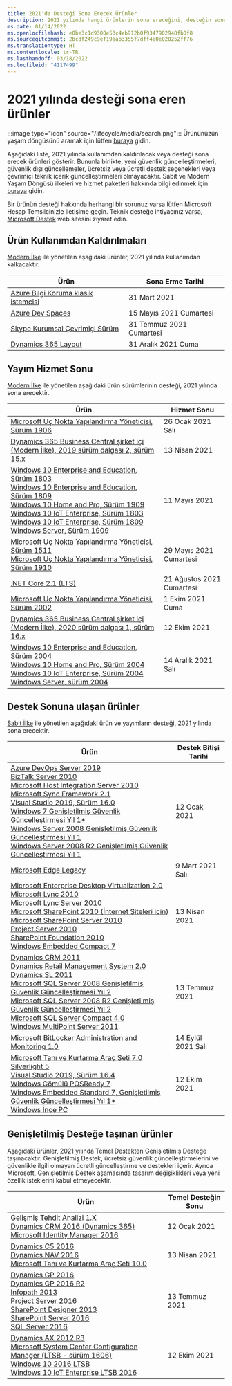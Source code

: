 ```yaml
---
title: 2021'de Desteği Sona Erecek Ürünler
description: 2021 yılında hangi ürünlerin sona ereceğini, desteğin sonuna ulaşacağını veya temel destekten genişletilmiş desteğe geçeceğini öğrenin.
ms.date: 01/14/2022
ms.openlocfilehash: e0be3c1d9300e53c4eb912b0f9347902948fb0f8
ms.sourcegitcommit: 2bcdf249c9ef19aab3355f7dff4e0e020252ff76
ms.translationtype: HT
ms.contentlocale: tr-TR
ms.lasthandoff: 03/18/2022
ms.locfileid: "4117499"
---
```

# <a name="products-ending-support-in-2021"></a>2021 yılında desteği sona eren ürünler

:::image type="icon" source="/lifecycle/media/search.png":::
Ürününüzün yaşam döngüsünü aramak için lütfen [buraya](/lifecycle/products/) gidin.

Aşağıdaki liste, 2021 yılında kullanımdan kaldırılacak veya desteği sona erecek ürünleri gösterir. Bununla birlikte, yeni güvenlik güncelleştirmeleri, güvenlik dışı güncellemeler, ücretsiz veya ücretli destek seçenekleri veya çevrimiçi teknik içerik güncelleştirmeleri olmayacaktır. Sabit ve Modern Yaşam Döngüsü ilkeleri ve hizmet paketleri hakkında bilgi edinmek için [buraya](/lifecycle/overview/product-end-of-support-overview) gidin.

Bir ürünün desteği hakkında herhangi bir sorunuz varsa lütfen Microsoft Hesap Temsilcinizle iletişime geçin. Teknik desteğe ihtiyacınız varsa, [Microsoft Destek](https://support.microsoft.com/contactus/?ws=support) web sitesini ziyaret edin.

## <a name="product-retirements"></a>Ürün Kullanımdan Kaldırılmaları

[Modern İlke](/lifecycle/policies/modern) ile yönetilen aşağıdaki ürünler, 2021 yılında kullanımdan kalkacaktır.

| Ürün | Sona Erme Tarihi |
| --- | --- |
| [Azure Bilgi Koruma klasik istemcisi](/lifecycle/products/azure-information-protection-classic-client?branch=live)<br> | 31 Mart 2021 |
| [Azure Dev Spaces](/lifecycle/products/azure-dev-spaces?branch=live)<br> | 15 Mayıs 2021 Cumartesi |
| [Skype Kurumsal Çevrimiçi Sürüm](/lifecycle/products/skype-for-business-online?branch=live)<br> | 31 Temmuz 2021 Cumartesi |
| [Dynamics 365 Layout](/lifecycle/products/dynamics-365-layout?branch=live)<br> | 31 Aralık 2021 Cuma |


## <a name="release-end-of-servicing"></a>Yayım Hizmet Sonu

[Modern İlke](/lifecycle/policies/modern) ile yönetilen aşağıdaki ürün sürümlerinin desteği, 2021 yılında sona erecektir.

| Ürün | Hizmet Sonu |
| --- | --- |
| [Microsoft Uç Nokta Yapılandırma Yöneticisi, Sürüm 1906](/lifecycle/products/microsoft-endpoint-configuration-manager?branch=live)<br> | 26 Ocak 2021 Salı |
| [Dynamics 365 Business Central şirket içi (Modern İlke), 2019 sürüm dalgası 2, sürüm 15.x](/lifecycle/products/dynamics-365-business-central-onpremises-modern-policy?branch=live)<br> | 13 Nisan 2021 |
| [Windows 10 Enterprise and Education, Sürüm 1803](/lifecycle/products/windows-10-enterprise-and-education?branch=live)<br>[Windows 10 Enterprise and Education, Sürüm 1809](/lifecycle/products/windows-10-enterprise-and-education?branch=live)<br>[Windows 10 Home and Pro, Sürüm 1909](/lifecycle/products/windows-10-home-and-pro?branch=live)<br>[Windows 10 IoT Enterprise, Sürüm 1803](/lifecycle/products/windows-10-iot-enterprise?branch=live)<br>[Windows 10 IoT Enterprise, Sürüm 1809](/lifecycle/products/windows-10-iot-enterprise?branch=live)<br>[Windows Server, Sürüm 1909](/lifecycle/products/windows-server?branch=live)<br> | 11 Mayıs 2021 |
| [Microsoft Uç Nokta Yapılandırma Yöneticisi, Sürüm 1511](/lifecycle/products/microsoft-endpoint-configuration-manager?branch=live)<br>[Microsoft Uç Nokta Yapılandırma Yöneticisi, Sürüm 1910](/lifecycle/products/microsoft-endpoint-configuration-manager?branch=live)<br> | 29 Mayıs 2021 Cumartesi |
| [.NET Core 2.1 (LTS)](/lifecycle/products/microsoft-net-and-net-core?branch=live)<br> | 21 Ağustos 2021 Cumartesi |
| [Microsoft Uç Nokta Yapılandırma Yöneticisi, Sürüm 2002](/lifecycle/products/microsoft-endpoint-configuration-manager?branch=live)<br> | 1 Ekim 2021 Cuma |
| [Dynamics 365 Business Central şirket içi (Modern İlke), 2020 sürüm dalgası 1, sürüm 16.x](/lifecycle/products/dynamics-365-business-central-onpremises-modern-policy?branch=live)<br> | 12 Ekim 2021 |
| [Windows 10 Enterprise and Education, Sürüm 2004](/lifecycle/products/windows-10-enterprise-and-education?branch=live)<br>[Windows 10 Home and Pro, Sürüm 2004](/lifecycle/products/windows-10-home-and-pro?branch=live)<br>[Windows 10 IoT Enterprise, Sürüm 2004](/lifecycle/products/windows-10-iot-enterprise?branch=live)<br>[Windows Server, sürüm 2004](/lifecycle/products/windows-server?branch=live)<br> | 14 Aralık 2021 Salı |


## <a name="products-reaching-end-of-support"></a>Destek Sonuna ulaşan ürünler

[Sabit İlke](/lifecycle/policies/fixed) ile yönetilen aşağıdaki ürün ve yayımların desteği, 2021 yılında sona erecektir.

| Ürün | Destek Bitişi Tarihi |
| --- | --- |
| [Azure DevOps Server 2019](/lifecycle/products/azure-devops-server-2019?branch=live)<br>[BizTalk Server 2010](/lifecycle/products/biztalk-server-2010?branch=live)<br>[Microsoft Host Integration Server 2010](/lifecycle/products/microsoft-host-integration-server-2010?branch=live)<br>[Microsoft Sync Framework 2.1](/lifecycle/products/microsoft-sync-framework-21?branch=live)<br>[Visual Studio 2019, Sürüm 16.0](/lifecycle/products/visual-studio-2019?branch=live)<br>[Windows 7 Genişletilmiş Güvenlik Güncelleştirmesi Yıl 1*](/lifecycle/products/windows-7?branch=live)<br>[Windows Server 2008 Genişletilmiş Güvenlik Güncelleştirmesi Yıl 1](/lifecycle/products/windows-server-2008?branch=live)<br>[Windows Server 2008 R2 Genişletilmiş Güvenlik Güncelleştirmesi Yıl 1](/lifecycle/products/windows-server-2008-r2?branch=live)<br> | 12 Ocak 2021 |
| [Microsoft Edge Legacy](/lifecycle/products/microsoft-edge-legacy?branch=live)<br> | 9 Mart 2021 Salı |
| [Microsoft Enterprise Desktop Virtualization 2.0](/lifecycle/products/microsoft-enterprise-desktop-virtualization-20?branch=live)<br>[Microsoft Lync 2010](/lifecycle/products/microsoft-lync-2010?branch=live)<br>[Microsoft Lync Server 2010](/lifecycle/products/microsoft-lync-server-2010?branch=live)<br>[Microsoft SharePoint 2010 (İnternet Siteleri için)](/lifecycle/products/microsoft-sharepoint-2010?branch=live)<br>[Microsoft SharePoint Server 2010](/lifecycle/products/microsoft-sharepoint-server-2010?branch=live)<br>[Project Server 2010](/lifecycle/products/project-server-2010?branch=live)<br>[SharePoint Foundation 2010](/lifecycle/products/sharepoint-foundation-2010?branch=live)<br>[Windows Embedded Compact 7](/lifecycle/products/windows-embedded-compact-7?branch=live)<br> | 13 Nisan 2021 |
| [Dynamics CRM 2011](/lifecycle/products/dynamics-crm-2011?branch=live)<br>[Dynamics Retail Management System 2.0](/lifecycle/products/dynamics-retail-management-system-20?branch=live)<br>[Dynamics SL 2011](/lifecycle/products/dynamics-sl-2011?branch=live)<br>[Microsoft SQL Server 2008 Genişletilmiş Güvenlik Güncelleştirmesi Yıl 2](/lifecycle/products/microsoft-sql-server-2008?branch=live)<br>[Microsoft SQL Server 2008 R2 Genişletilmiş Güvenlik Güncelleştirmesi Yıl 2](/lifecycle/products/microsoft-sql-server-2008-r2?branch=live)<br>[Microsoft SQL Server Compact 4.0](/lifecycle/products/microsoft-sql-server-compact-40?branch=live)<br>[Windows MultiPoint Server 2011](/lifecycle/products/windows-multipoint-server-2011?branch=live)<br> | 13 Temmuz 2021 |
| [Microsoft BitLocker Administration and Monitoring 1.0](/lifecycle/products/microsoft-bitlocker-administration-and-monitoring-10?branch=live)<br> | 14 Eylül 2021 Salı |
| [Microsoft Tanı ve Kurtarma Araç Seti 7.0](/lifecycle/products/microsoft-diagnostics-and-recovery-toolset-70?branch=live)<br>[Silverlight 5](/lifecycle/products/silverlight-5?branch=live)<br>[Visual Studio 2019, Sürüm 16.4](/lifecycle/products/visual-studio-2019?branch=live)<br>[Windows Gömülü POSReady 7](/lifecycle/products/windows-embedded-posready-7?branch=live)<br>[Windows Embedded Standard 7, Genişletilmiş Güvenlik Güncelleştirmesi Yıl 1*](/lifecycle/products/windows-embedded-standard-7?branch=live)<br>[Windows İnce PC](/lifecycle/products/windows-thin-pc?branch=live)<br> | 12 Ekim 2021 |


## <a name="products-moving-to-extended-support"></a>Genişletilmiş Desteğe taşınan ürünler

Aşağıdaki ürünler, 2021 yılında Temel Destekten Genişletilmiş Desteğe taşınacaktır. Genişletilmiş Destek, ücretsiz güvenlik güncelleştirmelerini ve güvenlikle ilgili olmayan ücretli güncelleştirme ve destekleri içerir. Ayrıca Microsoft, Genişletilmiş Destek aşamasında tasarım değişiklikleri veya yeni özellik isteklerini kabul etmeyecektir.

| Ürün | Temel Desteğin Sonu |
| --- | --- |
| [Gelişmiş Tehdit Analizi 1.X](/lifecycle/products/advanced-threat-analytics-1x?branch=live)<br>[Dynamics CRM 2016 (Dynamics 365)](/lifecycle/products/dynamics-crm-2016-dynamics-365?branch=live)<br>[Microsoft Identity Manager 2016](/lifecycle/products/microsoft-identity-manager-2016?branch=live)<br> | 12 Ocak 2021 |
| [Dynamics C5 2016](/lifecycle/products/dynamics-c5-2016?branch=live)<br>[Dynamics NAV 2016](/lifecycle/products/dynamics-nav-2016?branch=live)<br>[Microsoft Tanı ve Kurtarma Araç Seti 10.0](/lifecycle/products/microsoft-diagnostics-and-recovery-toolset-100?branch=live)<br> | 13 Nisan 2021 |
| [Dynamics GP 2016](/lifecycle/products/dynamics-gp-2016?branch=live)<br>[Dynamics GP 2016 R2](/lifecycle/products/dynamics-gp-2016-r2?branch=live)<br>[Infopath 2013](/lifecycle/products/infopath-2013?branch=live)<br>[Project Server 2016](/lifecycle/products/project-server-2016?branch=live)<br>[SharePoint Designer 2013](/lifecycle/products/sharepoint-designer-2013?branch=live)<br>[SharePoint Server 2016](/lifecycle/products/sharepoint-server-2016?branch=live)<br>[SQL Server 2016](/lifecycle/products/sql-server-2016?branch=live)<br> | 13 Temmuz 2021 |
| [Dynamics AX 2012 R3](/lifecycle/products/dynamics-ax-2012-r3?branch=live)<br>[Microsoft System Center Configuration Manager (LTSB - sürüm 1606)](/lifecycle/products/microsoft-system-center-configuration-manager-ltsb-version-1606?branch=live)<br>[Windows 10 2016 LTSB](/lifecycle/products/windows-10-2016-ltsb?branch=live)<br>[Windows 10 IoT Enterprise LTSB 2016](/lifecycle/products/windows-10-iot-enterprise-ltsb-2016?branch=live)<br> | 12 Ekim 2021 |
